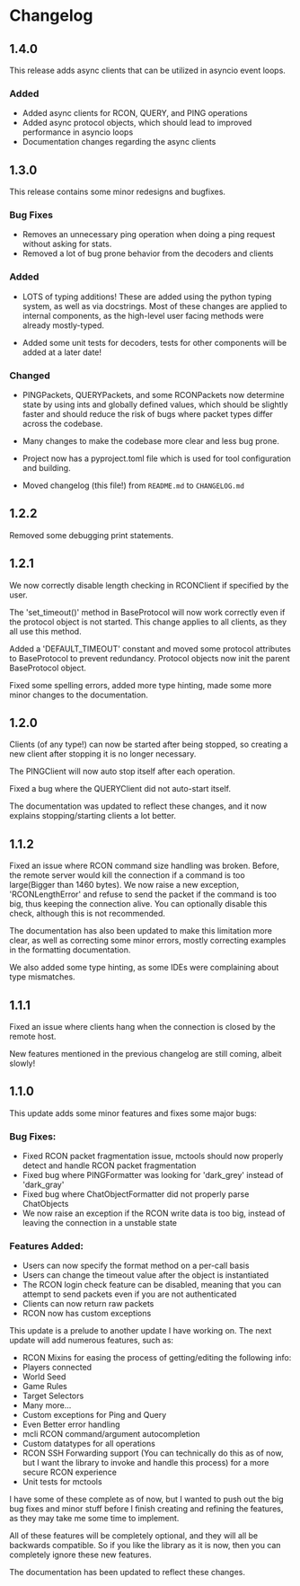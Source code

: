 # Changelog

## 1.4.0

This release adds async clients that can be utilized in asyncio event loops.

### Added

- Added async clients for RCON, QUERY, and PING operations
- Added async protocol objects, which should lead to improved performance in asyncio loops
- Documentation changes regarding the async clients

## 1.3.0

This release contains some minor redesigns and bugfixes.

### Bug Fixes

- Removes an unnecessary ping operation when doing a ping request without asking for stats.
- Removed a lot of bug prone behavior from the decoders and clients

### Added

- LOTS of typing additions! These are added using the python typing system, as well as via docstrings.
Most of these changes are applied to internal components, as the high-level
user facing methods were already mostly-typed.

- Added some unit tests for decoders, tests for other components will be added at a later date!

### Changed

- PINGPackets, QUERYPackets, and some RCONPackets now determine state by using ints and globally defined values,
which should be slightly faster and should reduce the risk of bugs where packet
types differ across the codebase.

- Many changes to make the codebase more clear and less bug prone.

- Project now has a pyproject.toml file which is used for tool configuration and building.

- Moved changelog (this file!) from `README.md` to `CHANGELOG.md`

## 1.2.2

Removed some debugging print statements.

## 1.2.1

We now correctly disable length checking in RCONClient if specified by the user.

The 'set_timeout()' method in BaseProtocol will now work correctly even if the protocol object is not started.
This change applies to all clients, as they all use this method.

Added a 'DEFAULT_TIMEOUT' constant and moved some protocol attributes to BaseProtocol to prevent redundancy.
Protocol objects now init the parent BaseProtocol object.

Fixed some spelling errors, added more type hinting, made some more minor changes to the documentation.

## 1.2.0

Clients (of any type!) can now be started after being stopped,
so creating a new client after stopping it is no longer necessary.

The PINGClient will now auto stop itself after each operation.

Fixed a bug where the QUERYClient did not auto-start itself.

The documentation was updated to reflect these changes, and it now explains
stopping/starting clients a lot better.

## 1.1.2

Fixed an issue where RCON command size handling was broken.
Before, the remote server would kill the connection if a command is too large(Bigger than 1460 bytes).
We now raise a new exception, 'RCONLengthError' and refuse to send the packet if the command is too big,
thus keeping the connection alive. You can optionally disable this check, although this is not recommended.

The documentation has also been updated to make this limitation more clear,
as well as correcting some minor errors, mostly correcting examples in the formatting documentation.

We also added some type hinting, as some IDEs were complaining about type mismatches.

## 1.1.1

Fixed an issue where clients hang when the connection is closed by the remote host.

New features mentioned in the previous changelog are still coming, albeit slowly!

## 1.1.0

This update adds some minor features and fixes some major bugs:

### Bug Fixes:

- Fixed RCON packet fragmentation issue, mctools should now properly detect and handle RCON packet fragmentation
- Fixed bug where PINGFormatter was looking for 'dark_grey' instead of 'dark_gray'
- Fixed bug where ChatObjectFormatter did not properly parse ChatObjects
- We now raise an exception if the RCON write data is too big, instead of leaving the connection in a unstable state

### Features Added:

- Users can now specify the format method on a per-call basis
- Users can change the timeout value after the object is instantiated
- The RCON login check feature can be disabled, meaning that you can attempt to send packets
even if you are not authenticated
- Clients can now return raw packets
- RCON now has custom exceptions

This update is a prelude to another update I have working on.
The next update will add numerous features, such as:

- RCON Mixins for easing the process of getting/editing the following info:
- Players connected
- World Seed
- Game Rules
- Target Selectors
- Many more...
- Custom exceptions for Ping and Query
- Even Better error handling
- mcli RCON command/argument autocompletion
- Custom datatypes for all operations
- RCON SSH Forwarding support
(You can technically do this as of now, but I want the library to invoke and handle this process) for a more
secure RCON experience
- Unit tests for mctools

I have some of these complete as of now, but I wanted to push out the big bug fixes and minor stuff before 
I finish creating and refining the features, as they may take me some time to implement.

All of these features will be completely optional, and they will all be backwards compatible.
So if you like the library as it is now, then you can completely ignore these new features.

The documentation has been updated to reflect these changes.
